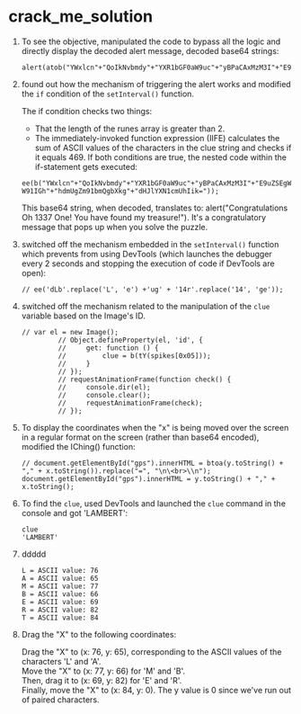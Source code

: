 # crack_me_solution

1. To see the objective, manipulated the code to bypass all the logic and directly display the decoded alert message, decoded base64 strings:
   ```
   alert(atob("YWxlcn"+"QoIkNvbmdy"+"YXR1bGF0aW9uc"+"yBPaCAxMzM3I"+"E9uZSEgWW91IGh"+"hdmUgZm91bmQgbXkg"+"dHJlYXN1cmUhIik="));
   ```
2. found out how the mechanism of triggering the alert works and modified the `if` condition of the `setInterval()` function.
   
   The if condition checks two things:
    - That the length of the runes array is greater than 2.
    - The immediately-invoked function expression (IIFE) calculates the sum of ASCII values of the characters in the clue string and checks if it equals 469.
    If both conditions are true, the nested code within the if-statement gets executed:

   `ee(b("YWxlcn"+"QoIkNvbmdy"+"YXR1bGF0aW9uc"+"yBPaCAxMzM3I"+"E9uZSEgWW91IGh"+"hdmUgZm91bmQgbXkg"+"dHJlYXN1cmUhIik="));`

    This base64 string, when decoded, translates to: alert("Congratulations Oh 1337 One! You have found my treasure!"). It's a congratulatory message that pops up when you solve the puzzle.

   
3. switched off the mechanism embedded in the `setInterval()` function  which prevents from using DevTools (which launches the debugger every 2 seconds and stopping the execution of code if DevTools are open):
  
   `// ee('dLb'.replace('L', 'e') +'ug' + '14r'.replace('14', 'ge'));`
   
6. switched off the mechanism related to the manipulation of the `clue` variable based on the Image's ID. 
   ```
   // var el = new Image();
            // Object.defineProperty(el, 'id', {
            //     get: function () {
            //         clue = b(tY(spikes[0x05]));
            //     }
            // });         
            // requestAnimationFrame(function check() {
            //     console.dir(el);
            //     console.clear();
            //     requestAnimationFrame(check);
            // }); 
   ```

8. To display the coordinates when the "x" is being moved over the screen in a regular format on the screen (rather than base64 encoded),  modified the IChing() function:

    ```
    // document.getElementById("gps").innerHTML = btoa(y.toString() + "," + x.toString()).replace("=", "\n\<br>\\n");
    document.getElementById("gps").innerHTML = y.toString() + "," + x.toString();
    ```

9. To find the `clue`, used DevTools and launched the `clue` command in the console and got 'LAMBERT':
    
    ```
    clue
    'LAMBERT'
    
    ```
11. ddddd
    
    ```
    L = ASCII value: 76
    A = ASCII value: 65
    M = ASCII value: 77
    B = ASCII value: 66
    E = ASCII value: 69
    R = ASCII value: 82
    T = ASCII value: 84
    ```


12. Drag the "X" to the following coordinates:

      Drag the "X" to (x: 76, y: 65), corresponding to the ASCII values of the characters 'L' and 'A'.<br>
      Move the "X" to (x: 77, y: 66) for 'M' and 'B'.<br>
      Then, drag it to (x: 69, y: 82) for 'E' and 'R'.<br>
      Finally, move the "X" to (x: 84, y: 0). The y value is 0 since we've run out of paired characters.<br>
